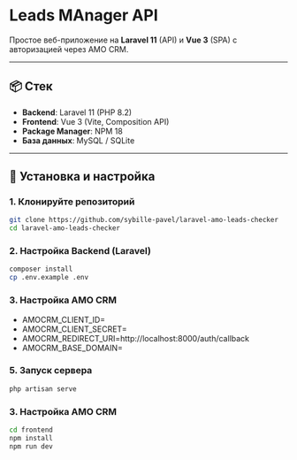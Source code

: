 # Leads MAnager API

Простое веб-приложение на **Laravel 11** (API) и **Vue 3** (SPA) с авторизацией через AMO CRM.

---

## 📦 Стек

- **Backend**: Laravel 11 (PHP 8.2)
- **Frontend**: Vue 3 (Vite, Composition API)
- **Package Manager**: NPM 18
- **База данных**: MySQL / SQLite

---

## 🚀 Установка и настройка

### 1. Клонируйте репозиторий

```bash
git clone https://github.com/sybille-pavel/laravel-amo-leads-checker
cd laravel-amo-leads-checker
```
### 2. Настройка Backend (Laravel)
```bash
composer install
cp .env.example .env
```
### 3. Настройка AMO CRM

- AMOCRM_CLIENT_ID=
- AMOCRM_CLIENT_SECRET=
- AMOCRM_REDIRECT_URI=http://localhost:8000/auth/callback
- AMOCRM_BASE_DOMAIN=

### 5. Запуск сервера
```bash
php artisan serve
```

### 3. Настройка AMO CRM
```bash
cd frontend
npm install
npm run dev
```

